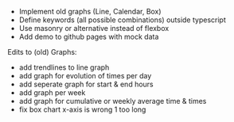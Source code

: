 
- Implement old graphs (Line, Calendar, Box)
- Define keywords (all possible combinations) outside typescript
- Use masonry or alternative instead of flexbox
- Add demo to github pages with mock data

Edits to (old) Graphs:

- add trendlines to line graph
- add graph for evolution of times per day
- add seperate graph for start & end hours
- add graph per week
- add graph for cumulative or weekly average time & times
- fix box chart x-axis is wrong 1 too long
